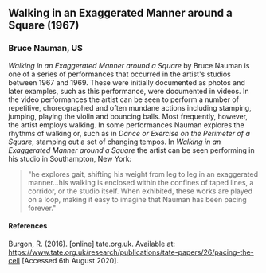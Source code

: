 ## Walking in an Exaggerated Manner around a Square (1967)
### Bruce Nauman, US

*Walking in an Exaggerated Manner around a Square* by Bruce Nauman is one of a series of performances that occurred in the artist's studios between 1967 and 1969. These were initially documented as photos and later examples, such as this performance, were documented in videos. In the video performances the artist can be seen to perform a number of repetitive, choreographed and often mundane actions including stamping, jumping, playing the violin and bouncing balls. Most frequently, however, the artist employs walking. In some performances Nauman explores the rhythms of walking or, such as in *Dance or Exercise on the Perimeter of a Square*, stamping out a set of changing tempos. In *Walking in an Exaggerated Manner around a Square* the artist can be seen performing in his studio in Southampton, New York:

> "he explores gait, shifting his weight from leg to leg in an exaggerated manner...his walking is enclosed within the confines of taped lines, a corridor, or the studio itself. When exhibited, these works are played on a loop, making it easy to imagine that Nauman has been pacing forever."


#### References
Burgon, R. (2016). [online] tate.org.uk. Available at: <https://www.tate.org.uk/research/publications/tate-papers/26/pacing-the-cell> [Accessed 6th August 2020].